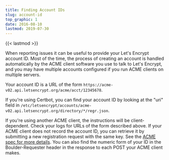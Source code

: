 ```yaml
---
title: Finding Account IDs
slug: account-id
top_graphic: 1
date: 2016-08-10
lastmod: 2019-07-30
---
```


{{< lastmod >}}

When reporting issues it can be useful to provide your Let's Encrypt account ID. Most of the time, the process of creating an account is handled automatically by the ACME client software you use to talk to Let's Encrypt, and you may have multiple accounts configured if you run ACME clients on multiple servers.

Your account ID is a URL of the form `https://acme-v02.api.letsencrypt.org/acme/acct/12345678`.

If you're using Certbot, you can find your account ID by looking at the "uri" field in `/etc/letsencrypt/accounts/acme-v02.api.letsencrypt.org/directory/*/regr.json`.

If you're using another ACME client, the instructions will be client-dependent. Check your logs for URLs of the form described above. If your ACME client does not record the account ID, you can retrieve it by submitting a new registration request with the same key. See the [ACME spec for more details](https://tools.ietf.org/html/rfc8555#section-7.3). You can also find the numeric form of your ID in the Boulder-Requester header in the response to each POST your ACME client makes.
